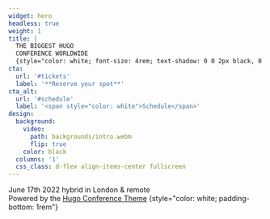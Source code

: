 ```yaml
---
widget: hero
headless: true
weight: 1
title: |
  THE BIGGEST HUGO
  CONFERENCE WORLDWIDE
  {style="color: white; font-size: 4rem; text-shadow: 0 0 2px black, 0 0 2px black, 0 0 2px black, 0 0 2px black;"}
cta:
  url: '#tickets'
  label: '**Reserve your spot**'
cta_alt:
  url: '#schedule'
  label: '<span style="color: white">Schedule</span>'
design:
  background:
    video:
      path: backgrounds/intro.webm
      flip: true
    color: black
  columns: '1'
  css_class: d-flex align-items-center fullscreen
---
```


June 17th 2022 hybrid in London & remote  
Powered by the [Hugo Conference Theme](https://wowchemy.com/hugo-themes/)
{style="color: white; padding-bottom: 1rem"}
